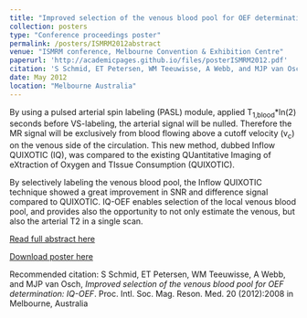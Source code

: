 ```yaml
---
title: "Improved selection of the venous blood pool for OEF determination: IQ-OEF"
collection: posters
type: "Conference proceedings poster"
permalink: /posters/ISMRM2012abstract
venue: "ISMRM conference, Melbourne Convention & Exhibition Centre"
paperurl: 'http://academicpages.github.io/files/posterISMRM2012.pdf'
citation: 'S Schmid, ET Petersen, WM Teeuwisse, A Webb, and MJP van Osch.&quot; <i>Improved selection of the venous blood pool for OEF determination: IQ-OEF</i>.&quot; Proc. Intl. Soc. Mag. Reson. Med. 20 (2012):2008 in Melbourne, Australia'
date: May 2012
location: "Melbourne Australia"
---
```


By using a pulsed arterial spin labeling (PASL) module, applied T<sub>1,blood</sub>*ln(2) seconds before VS-labeling, the arterial signal will be nulled. Therefore the MR signal will be exclusively from blood flowing above a cutoff velocity (v<sub>c</sub>) on the venous side of the circulation. This new method, dubbed Inflow QUIXOTIC (IQ), was compared to the existing QUantitative Imaging of eXtraction of Oxygen and TIssue Consumption (QUIXOTIC).  

By selectively labeling the venous blood pool, the Inflow QUIXOTIC technique showed a great improvement in SNR and difference signal compared to QUIXOTIC. IQ-OEF enables selection of the local venous blood pool, and provides also the opportunity to not only estimate the venous, but also the arterial T2 in a single scan.

[Read full abstract here](https://cds.ismrm.org/protected/12MProceedings/files/2008.pdf)

[Download poster here](http://academicpages.github.io/files/paper1.pdf)

Recommended citation: S Schmid, ET Petersen, WM Teeuwisse, A Webb, and MJP van Osch, <i>Improved selection of the venous blood pool for OEF determination: IQ-OEF</i>. Proc. Intl. Soc. Mag. Reson. Med. 20 (2012):2008 in Melbourne, Australia
